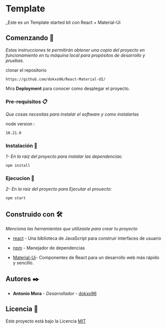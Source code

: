 # Template

_Este es un Template started kit con React + Material-Ui

## Comenzando 🚀

_Estas instrucciones te permitirán obtener una copia del proyecto en funcionamiento en tu máquina local para propósitos de desarrollo y pruebas._

clonar el repositorio
```
https://github.com/dokxo96/React-Material-UI/
```
Mira **Deployment** para conocer como desplegar el proyecto.


### Pre-requisitos 📋

_Que cosas necesitas para instalar el software y como instalarlas_

node version :
```bash
10.21.0
```

### Instalación 🔧

_1- En la raiz del proyecto para instalar las dependencias:_

```bash
npm install
```
 

### Ejecucion 🔧

_2- En la raiz del proyecto para Ejecutar el prouecto:_

```bash
npm start
```
 

## Construido con 🛠️

_Menciona las herramientas que utilizaste para crear tu proyecto_

* [react](https://es.reactjs.org/) - Una biblioteca de JavaScript para construir interfaces de usuario 
  
* [npm](https://www.npmjs.com/) - Manejador de dependencias
 
* [Material-Ui](https://material-ui.com/es/)-  Componentes de React para un desarrollo web más rápido y sencillo. 

 
 
## Autores ✒️

  
* **Antonio Mora** - *Desarrollador* - [dokxo96](https://github.com/dokxo96)

 
## Licencia 📄

Este proyecto está bajo la Licencia  [MIT](https://choosealicense.com/licenses/mit/)
